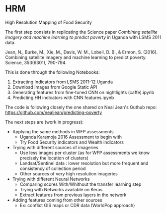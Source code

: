 # HRM

High Resolution Mapping of Food Security

The first step consists in replicating the Science paper *Combining satellite imagery and machine learning to predict poverty* in Uganda with LSMS 2011 data. 

Jean, N., Burke, M., Xie, M., Davis, W. M., Lobell, D. B., & Ermon, S. (2016). Combining satellite imagery and machine learning to predict poverty. Science, 353(6301), 790-794.

This is done through the following Notebooks:

  1. Extracting Indicators from LSMS 2011-12 Uganda
  2. Download Images from Google Static API
  3. Generating features from fine-tuned CNN on nightlights (caffe).ipynb
  4. Predicting HH indicators with CNN features.ipynb
  
  The code is following closely the one shared on Neal Jean's Guthub repo: https://github.com/nealjean/predicting-poverty
  
 The next steps are (work in progress):
+ Applying the same methods in WFP assessments
  + Uganda Karamoja 2016 Assessment to begin with
  + Try Food Security indicators and Wealth indicators
+ Trying with different sources of imageries
  + Use less images per cluster (as for WFP assessments we know precisely the location of clusters)
  + Landsat/Sentinel data : lower resolution but more frequent and consistency of collection period 
  + Other sources of very high resolution imageries
+ Trying with different Neural Networks 
  + Comparing scores With/Whithout the transfer learning step
  + Trying with Networks available on Keras
  + Extract features from previous layers in the network
+ Adding features coming from other sources 
  + Ex: conflict GIS maps or CDR data (WorldPop approach) 

